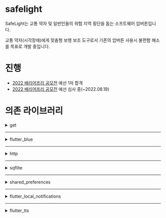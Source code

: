 # safelight

SafeLight는 교통 약자 및 일반인들의 위험 지역 횡단을 돕는 소프트웨어 압버튼입니다.

교통 약자(시각장애)에게 맞춤형 보행 보조 도구로서 기존의 압버튼 사용시 불편함 해소를 목표로 개발 중입니다.

# 진행

* [2022 배리어프리 공모전](https://www.autoeverapp.kr/) 예선 1차 합격
* [2022 배리어프리 공모전](https://www.autoeverapp.kr/) 예선 심사 중(~2022.08.19)

# 의존 라이브러리
<details><summary>get</summary>

### Link
[get: ^4.6.5](https://pub.dev/packages/get)
### Usage
* Flutter App 내 State 관리
* App Navigator (route 관리)

</details>

----------------

<details><summary>flutter_blue</summary>

### Link
[flutter_blue: ^0.8.0](https://pub.dev/packages/flutter_blue)
### Usage
* App Bluetooth 통신
* SafeLight 페어링

</details>

----------------

<details><summary>http</summary>

### Link
[http: ^0.13.5](https://pub.dev/packages/http)
### Usage
* tpp 통신(get / post)

</details>

----------------

<details><summary>sqflite</summary>

### Link
[sqflite: ^2.0.3](https://pub.dev/packages/sqflite)
### Usage
* SafeLight와 신호등 압버튼의 관계 저장
* 신호등 압버튼 정보 저장

</details>

----------------

<details><summary>shared_preferences</summary>

### Link
[shared_preferences: ^2.0.15](https://pub.dev/packages/shared_preferences)
### Usage
* 사용자 상태(교통 약자 타입) 관리
* App 최신 버전 관리

</details>

----------------

<details><summary>flutter_local_notifications</summary>

### Link
[flutter_local_notifications: ^9.7.0](https://pub.dev/packages/flutter_local_notifications)
### Usage
* 자동 스캔 시, SafeLight Search 알림
* SAFELIGHT_SafeLightScan usecase에서 사용

</details>

----------------

<details><summary>flutter_tts</summary>

### Link
[flutter_tts: ^3.5.0](https://pub.dev/packages/flutter_tts)
### Usage
* 시각 장애 사용자를 위한 tts 서비스

</details>
